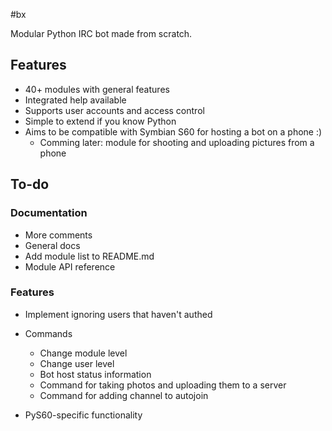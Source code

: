 #bx

Modular Python IRC bot made from scratch.


## Features
* 40+ modules with general features
* Integrated help available
* Supports user accounts and access control
* Simple to extend if you know Python
* Aims to be compatible with Symbian S60 for hosting a bot on a phone :)
  * Comming later: module for shooting and uploading pictures from a phone

## To-do

### Documentation
* More comments
* General docs
* Add module list to README.md
* Module API reference

### Features
* Implement ignoring users that haven't authed
* Commands
  * Change module level
  * Change user level
  * Bot host status information
  * Command for taking photos and uploading them to a server
  * Command for adding channel to autojoin

* PyS60-specific functionality
